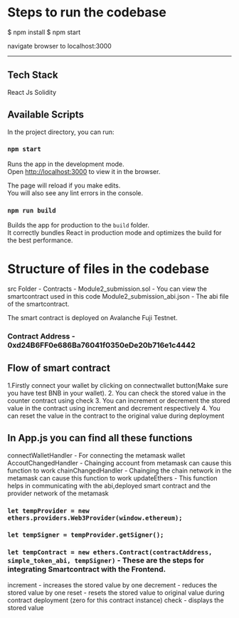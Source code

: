 # Steps to run the codebase 

$ npm install
$ npm start

navigate browser to localhost:3000

-----------------------------
## Tech Stack

React Js
Solidity

## Available Scripts

In the project directory, you can run:

### `npm start`

Runs the app in the development mode.\
Open [http://localhost:3000](http://localhost:3000) to view it in the browser.

The page will reload if you make edits.\
You will also see any lint errors in the console.

### `npm run build`

Builds the app for production to the `build` folder.\
It correctly bundles React in production mode and optimizes the build for the best performance.

# Structure of files in the codebase

src Folder -
    Contracts - 
        Module2_submission.sol - You can view the smartcontract used in this code 
        Module2_submission_abi.json - The abi file of the smartcontract.

The smart contract is deployed on Avalanche Fuji Testnet.

### Contract Address - 0xd24B6FF0e686Ba76041f0350eDe20b716e1c4442

## Flow of smart contract

1.Firstly connect your wallet by clicking on connectwallet button(Make sure you have test BNB in your wallet).
2. You can check the stored value in the counter contract using check
3. You can increment or decrement the stored value in the contract using increment and decrement respectively
4. You can reset the value in the contract to the original value during deployment


## In App.js you can find all these functions

connectWalletHandler - For connecting the metamask wallet
AccoutChangedHandler - Chainging account from metamask can cause this function to work
chainChangedHandler - Chainging the chain network in the metamask can cause this function to work
updateEthers - This function helps in communicating with the abi,deployed smart contract and the provider network of the metamask

### `let tempProvider = new ethers.providers.Web3Provider(window.ethereum);`
###	`let tempSigner = tempProvider.getSigner();`
### `let tempContract = new ethers.Contract(contractAddress, simple_token_abi, tempSigner)` - These are the steps for integrating Smartcontract with the Frontend.

increment - increases the stored value by one
decrement - reduces the stored value by one
reset - resets the stored value to original value during contract deployment (zero for this contract instance)
check - displays the stored value

